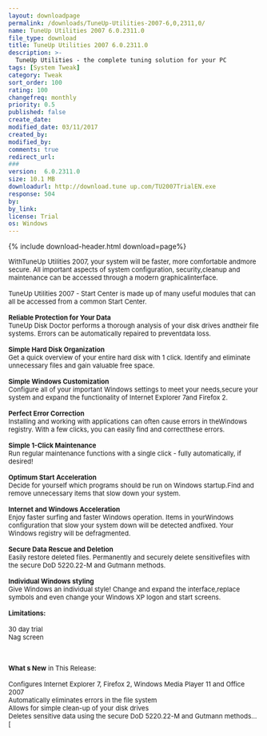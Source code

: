 ```yaml
---
layout: downloadpage
permalink: /downloads/TuneUp-Utilities-2007-6,0,2311,0/
name: TuneUp Utilities 2007 6.0.2311.0
file_type: download
title: TuneUp Utilities 2007 6.0.2311.0
description: >-
  TuneUp Utilities - the complete tuning solution for your PC
tags: [System Tweak]
category: Tweak
sort_order: 100
rating: 100
changefreq: monthly
priority: 0.5
published: false
create_date: 
modified_date: 03/11/2017
created_by: 
modified_by: 
comments: true
redirect_url: 
### 
version:  6.0.2311.0
size: 10.1 MB
downloadurl: http://download.tune up.com/TU2007TrialEN.exe
response: 504
by: 
by_link: 
license: Trial 
os: Windows
---
```


{% include download-header.html download=page%}

<p style="fix-download-text !important">
<p><font size="2"><p>WithTuneUp Utilities 2007, your system will be faster, more comfortable andmore secure. All important aspects of system configuration, security,cleanup and maintenance can be accessed through a modern graphicalinterface.<br />
<br />
TuneUp Utilities 2007 - Start Center is made up of many useful modules that can all be accessed from a common Start Center. <br />
<br />
<strong>Reliable Protection for Your Data </strong><br />
TuneUp Disk Doctor performs a thorough analysis of your disk drives andtheir file systems. Errors can be automatically repaired to preventdata loss. <br />
<br />
<strong>Simple Hard Disk Organization </strong><br />
Get a quick overview of your entire hard disk with 1 click. Identify and eliminate unnecessary files and gain valuable free space. <br />
<br />
<strong>Simple Windows Customization </strong><br />
Configure all of your important Windows settings to meet your needs,secure your system and expand the functionality of Internet Explorer 7and Firefox 2. <br />
<br />
<strong>Perfect Error Correction </strong><br />
Installing and working with applications can often cause errors in theWindows registry. With a few clicks, you can easily find and correctthese errors. <br />
<br />
<strong>Simple 1-Click Maintenance </strong><br />
Run regular maintenance functions with a single click - fully automatically, if desired! <br />
<br />
<strong>Optimum Start Acceleration </strong><br />
Decide for yourself which programs should be run on Windows startup.Find and remove unnecessary items that slow down your system.<br />
<br />
<strong>Internet and Windows Acceleration </strong><br />
Enjoy faster surfing and faster Windows operation. Items in yourWindows configuration that slow your system down will be detected andfixed. Your Windows registry will be defragmented. <br />
<br />
<strong>Secure Data Rescue and Deletion </strong><br />
Easily restore deleted files. Permanently and securely delete sensitivefiles with the secure DoD 5220.22-M and Gutmann methods. <br />
<br />
<strong>Individual Windows styling </strong><br />
Give Windows an individual style! Change and expand the interface,replace symbols and even change your Windows XP logon and start screens.<br />
<br />
<span><strong>Limitations:</strong></span><br />
<br />
30 day trial<br />
Nag screen<br />
</p>
<div class="celltext_big"><br />
<br />
<strong>What s New</strong> in This Release:<br />
<br />
Configures Internet Explorer 7, Firefox 2, Windows Media Player 11 and Office 2007<br />
Automatically eliminates errors in the file system<br />
Allows for simple clean-up of your disk drives<br />
Deletes sensitive data using the secure DoD 5220.22-M and Gutmann methods... [ </div></p></p>
